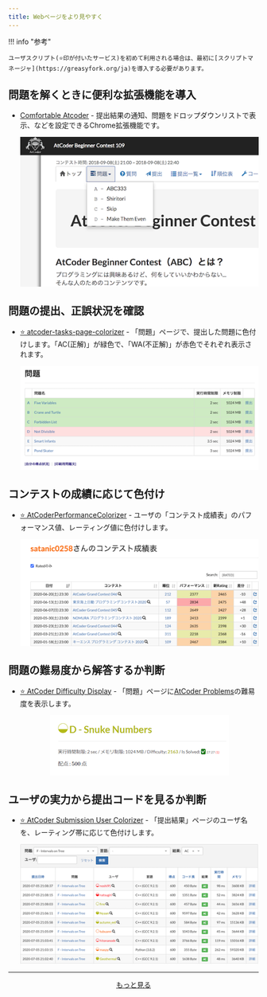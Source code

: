 ```yaml
---
title: Webページをより見やすく
---
```


!!! info "参考"

    ユーザスクリプト(⭐️印が付いたサービス)を初めて利用される場合は、最初に[スクリプトマネージャ](https://greasyfork.org/ja)を導入する必要があります。

## 問題を解くときに便利な拡張機能を導入

- [Comfortable Atcoder](https://chrome.google.com/webstore/detail/comfortable-atcoder/ipmmkccdccnephfilbjdnmnfcbopbpaj?hl=ja&gl=UA) - 提出結果の通知、問題をドロップダウンリストで表示、などを設定できるChrome拡張機能です。

    <div align="center">
      <img loading = "lazy" src="../../images/chrome_extension/comfortable_atcoder.png" alt="comfortable atcoder">
    </div>

## 問題の提出、正誤状況を確認

- [⭐ atcoder-tasks-page-colorizer](https://greasyfork.org/ja/scripts/380404-atcoder-tasks-page-colorizer) - 「問題」ページで、提出した問題に色付けします。「AC(正解)」が緑色で、「WA(不正解)」が赤色でそれぞれ表示されます。

    <div align="center">
      <img loading = "lazy" src="../../images/userscript/atcoder_tasks_page_colorizer.jpg" alt="atcoder tasks page colorizer">
    </div>

## コンテストの成績に応じて色付け

- [⭐ AtCoderPerformanceColorizer](https://greasyfork.org/ja/scripts/371693-atcoderperformancecolorizer) - ユーザの「コンテスト成績表」のパフォーマンス値、レーティング値に色付けします。

    <div align="center">
      <img loading = "lazy" src="../../images/userscript/atcoder_performance_colorizer.png" alt="atcoder performance colorizer">
    </div>

## 問題の難易度から解答するか判断

- [⭐ AtCoder Difficulty Display](https://greasyfork.org/ja/scripts/397185-atcoder-difficulty-display) - 「問題」ページに[AtCoder Problems](https://kenkoooo.com/atcoder/)の難易度を表示します。

    <div align="center">
      <img loading = "lazy" src="../../images/userscript/atcoder_difficulty_display.png" alt="atcoder difficulty display">
    </div>

## ユーザの実力から提出コードを見るか判断

- [⭐ AtCoder Submission User Colorizer](https://greasyfork.org/ja/scripts/397710-atcoder-submission-user-colorizer) - 「提出結果」ページのユーザ名を、レーティング帯に応じて色付けします。

    <div align="center">
      <img loading = "lazy" src="../../images/userscript/atcoder_submission_user_colorizer.png" alt="atcoder submission user colorizer">
    </div>

---

  <div align="center">
    <a href="../../scripts">もっと見る</a>
  </div>
